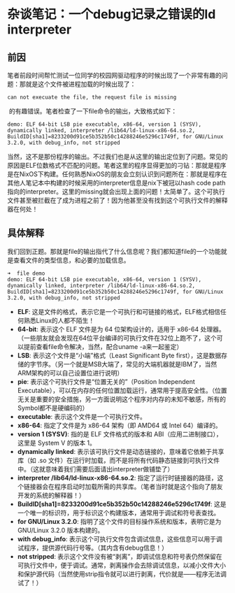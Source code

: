 # 杂谈笔记：一个debug记录之错误的ld interpreter

## 前因

​	笔者前段时间帮忙测试一位同学的校园网驱动程序的时候出现了一个非常有趣的问题：那就是这个文件被进程加载的时候出现了：

```
can not execuate the file, the request file is missing
```

​	的有趣错误。笔者检查了一下file命令的输出，大致格式如下：

```
demo: ELF 64-bit LSB pie executable, x86-64, version 1 (SYSV), dynamically linked, interpreter /lib64/ld-linux-x86-64.so.2, BuildID[sha1]=8233200d91ce5b352b50c14288246e5296c1749f, for GNU/Linux 3.2.0, with debug_info, not stripped
```

​	当然，这不是那份程序的输出。不过我们也是从这里的输出定位到了问题。常见的原因是ELF位数格式不匹配的问题。笔者这里的程序显得更加的刁钻：那就是程序是在NixOS下构建。任何熟悉NixOS的朋友会立刻认识到问题所在：那就是程序在其他人笔记本中构建的时候采用的interpreter信息是nix下被冠以hash code path指向的interpreter。这里的missing就会出现上面的问题！太简单了。这个可执行文件甚至被拦截在了成为进程之前了！因为他甚至没有找到这个可执行文件的解释器在何处！

## 具体解释

​	我们回到正题。那就是file的输出指代了什么信息呢？我们都知道file的一个功能就是查看文件的类型信息，和必要的加载信息。

```
➜  file demo
demo: ELF 64-bit LSB pie executable, x86-64, version 1 (SYSV), dynamically linked, interpreter /lib64/ld-linux-x86-64.so.2, BuildID[sha1]=8233200d91ce5b352b50c14288246e5296c1749f, for GNU/Linux 3.2.0, with debug_info, not stripped
```

- **ELF**: 这是文件的格式，表示它是一个可执行和可链接的格式，ELF格式相信任何熟悉Linux的人都不陌生！
- **64-bit**: 表示这个 ELF 文件是为 64 位架构设计的，适用于 x86-64 处理器。（一些朋友就会发现在64位平台编译的可执行文件在32位上跑不了，这个可以提前查看file命令解决，当然，配合uname -a来一起鉴定）
- **LSB**: 表示这个文件是“小端”格式（Least Significant Byte first），这是数据存储的字节序。（另一个就是MSB大端了，常见的大端机器就是IBM了，当然ARM架构的可以自己设置位进行说明）
- **pie**: 表示这个可执行文件是“位置无关的”（Position Independent Executable），可以在内存的任何位置加载运行，通常用于提高安全性。（位置无关是重要的安全措施，另一方面说明这个程序对内存的未知不敏感，所有的Symbol都不是硬编码的）
- **executable**: 表示这个文件是一个可执行文件。
- **x86-64**: 指定了文件是为 x86-64 架构（即 AMD64 或 Intel 64）编译的。
- **version 1 (SYSV)**: 指的是 ELF 文件格式的版本和 ABI（应用二进制接口），这里是 System V 的版本 1。
- **dynamically linked**: 表示该可执行文件是动态链接的，意味着它依赖于共享库（如 .so 文件）在运行时加载，而不是将所有代码静态链接到可执行文件中。（这就意味着我们需要后面请出interpreter做铺垫了）
- **interpreter /lib64/ld-linux-x86-64.so.2**: 指定了运行时链接器的路径，这个链接器会在程序启动时加载所需的共享库。（笔者当时就是这个指向了朋友开发的系统的解释器！）
- **BuildID[sha1]=8233200d91ce5b352b50c14288246e5296c1749f**: 这是一个唯一的标识符，用于标识这个构建版本，通常用于调试和符号表查找。
- **for GNU/Linux 3.2.0**: 指明了这个文件的目标操作系统和版本，表明它是为 GNU/Linux 3.2.0 版本构建的。
- **with debug_info**: 表示这个可执行文件包含调试信息，这些信息可以用于调试程序，提供源代码行号等。（其内含有debug信息！）
- **not stripped**: 表示这个文件没有被“剥离”，即调试信息和符号表仍然保留在可执行文件中，便于调试。通常，剥离操作会去除调试信息，以减小文件大小和保护源代码（当然使用strip指令就可以进行剥离，代价就是——程序无法调试了！）
